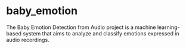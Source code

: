 # baby_emotion
The Baby Emotion Detection from Audio project is a machine learning-based system that aims to analyze and classify emotions expressed in audio recordings.
